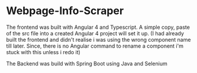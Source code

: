 # Webpage-Info-Scraper

The frontend was built with Angular 4 and Typescript. A simple copy, paste of the src file into a created Angular 4 project will set it up. 
(I had already built the frontend and didn't realise i was using the wrong component name till later. Since, there is no Angular command to rename a component i'm stuck with this unless i redo it)

The Backend was build with Spring Boot using Java and Selenium
